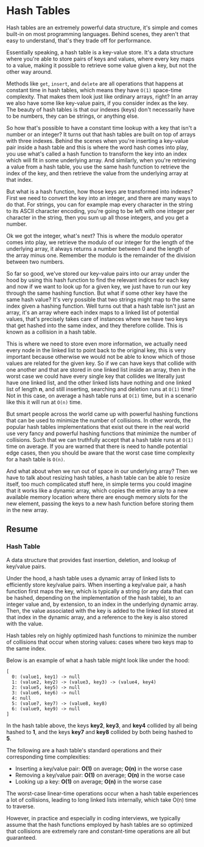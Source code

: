 # Hash Tables

Hash tables are an extremely powerful data structure, it's simple and comes built-in on most programming languages. Behind scenes, they aren't that easy to understand, that's they trade off for performance.

Essentially speaking, a hash table is a key-value store. It's a data structure where you're able to store pairs of keys and values, where every key maps to a value, making it possible to retrieve some value given a key, but not the other way around.

Methods like `get`, `insert`, and `delete` are all operations that happens at constant time in hash tables, which means they have `O(1)` space-time complexity. That makes them look just like ordinary arrays, right? In an array we also have some like key-value pairs, if you consider index as the key. The beauty of hash tables is that our indexes (keys) don't necessarily have to be numbers, they can be strings, or anything else.

So how that's possible to have a constant time lookup with a key that isn't a number or an integer? It turns out that hash tables are built on top of arrays with three indexes. Behind the scenes when you're inserting a key-value pair inside a hash table and this is where the word hash comes into play, you use what's called a hash function to transform the key into an index which will fit in some underlying array. And similarly, when you're retrieving a value from a hash table, you use the same hash function to retrieve the index of the key, and then retrieve the value from the underlying array at that index.

But what is a hash function, how those keys are transformed into indexes? First we need to convert the key into an integer, and there are many ways to do that. For strings, you can for example map every character in the string to its ASCII character encoding, you're going to be left with one integer per character in the string, then you sum up all those integers, and you get a number.

Ok we got the integer, what's next? This is where the modulo operator comes into play, we retrieve the modulo of our integer for the length of the underlying array, it always returns a number between 0 and the length of the array minus one. Remember the modulo is the remainder of the division between two numbers.

So far so good, we've stored our key-value pairs into our array under the hood by using this hash function to find the relevant indices for each key and now if we want to look up for a given key, we just have to run our key through the same hashing function. But what if some other key have the same hash value? It's very possible that two strings might map to the same index given a hashing function. Well turns out that a hash table isn't just an array, it's an array where each index maps to a linked list of potential values, that's precisely takes care of instances where we have two keys that get hashed into the same index, and they therefore collide. This is known as a collision in a hash table.

This is where we need to store even more information, we actually need every node in the linked list to point back to the original key, this is very important because otherwise we would not be able to know which of those values are related for the given key. So if we can have keys that collide with one another and that are stored in one linked list inside an array, then in the worst case we could have every single key that collides we literally just have one linked list, and the other linked lists have nothing and one linked list of length **n**, and still inserting, searching and deletion runs at `O(1)` time? Not in this case, on average a hash table runs at `O(1)` time, but in a scenario like this it will run at `O(n)` time.

But smart people across the world came up with powerful hashing functions that can be used to minimize the number of collisions. In other words, the popular hash tables implementations that exist out there in the real world use very fancy and powerful hashing functions that minimize the number of collisions. Such that we can truthfully accept that a hash table runs at `O(1)` time on average. If you are warned that there is need to handle potential edge cases, then you should be aware that the worst case time complexity for a hash table is `O(n)`.

And what about when we run out of space in our underlying array? Then we have to talk about resizing hash tables, a hash table can be able to resize itself, too much complicated stuff here, in simple terms you could imagine that it works like a dynamic array, which copies the entire array to a new available memory location where there are enough memory slots for the new element, passing the keys to a new hash function before storing them in the new array.

## Resume

### Hash Table
A data structure that provides fast insertion, deletion, and lookup of key/value pairs.

Under the hood, a hash table uses a dynamic array of linked lists to efficiently store key/value pairs. When inserting a key/value pair, a hash function first maps the key, which is typically a string (or any data that can be hashed, depending on the implementation of the hash table), to an integer value and, by extension, to an index in the underlying dynamic array. Then, the value associated with the key is added to the linked list stored at that index in the dynamic array, and a reference to the key is also stored with the value.

Hash tables rely on highly optimized hash functions to minimize the number of collisions that occur when storing values: cases where two keys map to the same index.

Below is an example of what a hash table might look like under the hood:

```
[
  0: (value1, key1) -> null
  1: (value2, key2) -> (value3, key3) -> (value4, key4)
  2: (value5, key5) -> null
  3: (value6, key6) -> null
  4: null
  5: (value7, key7) -> (value8, key8)
  6: (value9, key9) -> null
]
```

In the hash table above, the keys **key2**, **key3**, and **key4** collided by all being hashed to **1**, and the keys **key7** and **key8** collided by both being hashed to **5**.

The following are a hash table's standard operations and their corresponding time complexities:

- Inserting a key/value pair: **O(1)** on average; **O(n)** in the worse case
- Removing a key/value pair: **O(1)** on average; **O(n)** in the worse case
- Looking up a key: **O(1)** on average; **O(n)** in the worse case

The worst-case linear-time operations occur when a hash table experiences a lot of collisions, leading to long linked lists internally, which take O(n) time to traverse.

However, in practice and especially in coding interviews, we typically assume that the hash functions employed by hash tables are so optimized that collisions are extremely rare and constant-time operations are all but guaranteed.